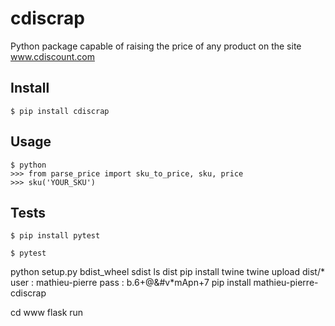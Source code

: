 # cdiscrap

Python package capable of raising the price of any product on the site www.cdiscount.com

## Install
```
$ pip install cdiscrap
```

## Usage
```
$ python
>>> from parse_price import sku_to_price, sku, price
>>> sku('YOUR_SKU')
```

## Tests
```
$ pip install pytest

$ pytest
```


python setup.py bdist_wheel sdist 
ls dist
pip install twine
twine upload dist/*
user : mathieu-pierre
pass : b.6+@&#v*mApn+7
pip install mathieu-pierre-cdiscrap

cd www
flask run
